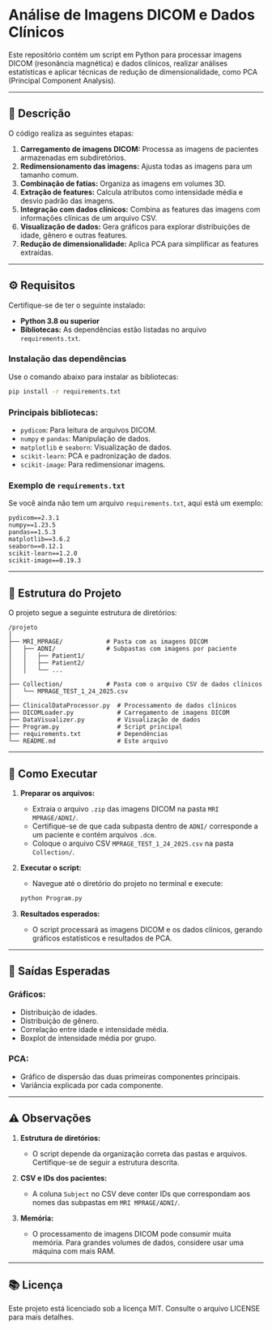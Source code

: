 # Análise de Imagens DICOM e Dados Clínicos

Este repositório contém um script em Python para processar imagens DICOM (resonância magnética) e dados clínicos, realizar análises estatísticas e aplicar técnicas de redução de dimensionalidade, como PCA (Principal Component Analysis).

---

## 📃 Descrição
O código realiza as seguintes etapas:

1. **Carregamento de imagens DICOM:** Processa as imagens de pacientes armazenadas em subdiretórios.
2. **Redimensionamento das imagens:** Ajusta todas as imagens para um tamanho comum.
3. **Combinação de fatias:** Organiza as imagens em volumes 3D.
4. **Extração de features:** Calcula atributos como intensidade média e desvio padrão das imagens.
5. **Integração com dados clínicos:** Combina as features das imagens com informações clínicas de um arquivo CSV.
6. **Visualização de dados:** Gera gráficos para explorar distribuições de idade, gênero e outras features.
7. **Redução de dimensionalidade:** Aplica PCA para simplificar as features extraídas.

---

## ⚙️ Requisitos
Certifique-se de ter o seguinte instalado:

- **Python 3.8 ou superior**
- **Bibliotecas:** As dependências estão listadas no arquivo `requirements.txt`.

### Instalação das dependências
Use o comando abaixo para instalar as bibliotecas:

```bash
pip install -r requirements.txt
```

### Principais bibliotecas:
- `pydicom`: Para leitura de arquivos DICOM.
- `numpy` e `pandas`: Manipulação de dados.
- `matplotlib` e `seaborn`: Visualização de dados.
- `scikit-learn`: PCA e padronização de dados.
- `scikit-image`: Para redimensionar imagens.

### Exemplo de `requirements.txt`
Se você ainda não tem um arquivo `requirements.txt`, aqui está um exemplo:

```
pydicom==2.3.1
numpy==1.23.5
pandas==1.5.3
matplotlib==3.6.2
seaborn==0.12.1
scikit-learn==1.2.0
scikit-image==0.19.3
```

---

## 📂 Estrutura do Projeto
O projeto segue a seguinte estrutura de diretórios:

```
/projeto
│
├── MRI_MPRAGE/            # Pasta com as imagens DICOM
│   ├── ADNI/              # Subpastas com imagens por paciente
│   │   ├── Patient1/
│   │   ├── Patient2/
│   │   └── ...
│
├── Collection/            # Pasta com o arquivo CSV de dados clínicos
│   └── MPRAGE_TEST_1_24_2025.csv
│
├── ClinicalDataProcessor.py  # Processamento de dados clínicos
├── DICOMLoader.py            # Carregamento de imagens DICOM
├── DataVisualizer.py         # Visualização de dados
├── Program.py                # Script principal
├── requirements.txt          # Dependências
└── README.md                 # Este arquivo
```

---

## 🚀 Como Executar

1. **Preparar os arquivos:**
   - Extraia o arquivo `.zip` das imagens DICOM na pasta `MRI MPRAGE/ADNI/`.
   - Certifique-se de que cada subpasta dentro de `ADNI/` corresponde a um paciente e contém arquivos `.dcm`.
   - Coloque o arquivo CSV `MPRAGE_TEST_1_24_2025.csv` na pasta `Collection/`.

2. **Executar o script:**
   - Navegue até o diretório do projeto no terminal e execute:

   ```bash
   python Program.py
   ```

3. **Resultados esperados:**
   - O script processará as imagens DICOM e os dados clínicos, gerando gráficos estatísticos e resultados de PCA.

---

## 🔧 Saídas Esperadas
### Gráficos:
- Distribuição de idades.
- Distribuição de gênero.
- Correlação entre idade e intensidade média.
- Boxplot de intensidade média por grupo.

### PCA:
- Gráfico de dispersão das duas primeiras componentes principais.
- Variância explicada por cada componente.

---

## ⚠️ Observações
1. **Estrutura de diretórios:**
   - O script depende da organização correta das pastas e arquivos. Certifique-se de seguir a estrutura descrita.

2. **CSV e IDs dos pacientes:**
   - A coluna `Subject` no CSV deve conter IDs que correspondam aos nomes das subpastas em `MRI MPRAGE/ADNI/`.

3. **Memória:**
   - O processamento de imagens DICOM pode consumir muita memória. Para grandes volumes de dados, considere usar uma máquina com mais RAM.

---

## 📚 Licença
Este projeto está licenciado sob a licença MIT. Consulte o arquivo LICENSE para mais detalhes.

